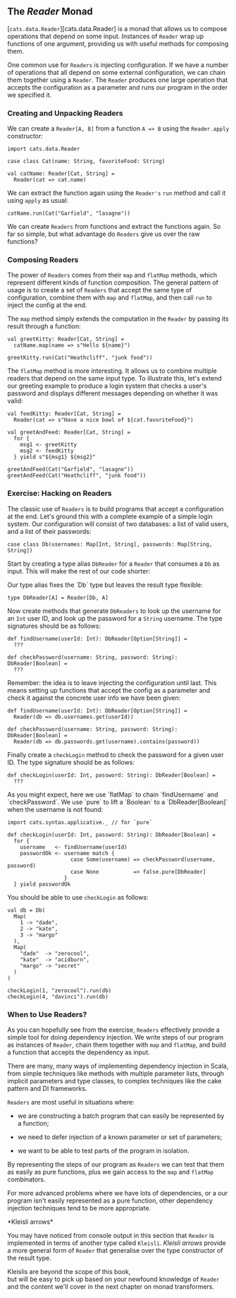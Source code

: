 ## The *Reader* Monad

[`cats.data.Reader`][cats.data.Reader] is a monad
that allows us to compose operations that depend on some input.
Instances of `Reader` wrap up functions of one argument,
providing us with useful methods for composing them.

One common use for `Readers` is injecting configuration.
If we have a number of operations that all depend on some external configuration,
we can chain them together using a `Reader`.
The `Reader` produces one large operation that
accepts the configuration as a parameter 
and runs our program in the order we specified it.

### Creating and Unpacking Readers

We can create a `Reader[A, B]` from a function `A => B` 
using the `Reader.apply` constructor:

```tut:book:silent
import cats.data.Reader
```

```tut:book
case class Cat(name: String, favoriteFood: String)

val catName: Reader[Cat, String] =
  Reader(cat => cat.name)
```

We can extract the function again 
using the `Reader's` `run` method
and call it using `apply` as usual:

```tut:book
catName.run(Cat("Garfield", "lasagne"))
```

We can create `Readers` from functions and extract the functions again.
So far so simple,
but what advantage do `Readers` give us over the raw functions?

### Composing Readers

The power of `Readers` comes from their `map` and `flatMap` methods,
which represent different kinds of function composition.
The general pattern of usage is 
to create a set of `Readers` that accept the same type of configuration,
combine them with `map` and `flatMap`,
and then call `run` to inject the config at the end.

The `map` method simply extends the computation in the `Reader`
by passing its result through a function:

```tut:book:silent
val greetKitty: Reader[Cat, String] =
  catName.map(name => s"Hello ${name}")
```

```tut:book
greetKitty.run(Cat("Heathcliff", "junk food"))
```

The `flatMap` method is more interesting.
It allows us to combine multiple readers 
that depend on the same input type.
To illustrate this, let's extend our greeting example
to produce a login system that checks a user's password
and displays different messages depending on whether it was valid:

```tut:book:silent
val feedKitty: Reader[Cat, String] =
  Reader(cat => s"Have a nice bowl of ${cat.favoriteFood}")

val greetAndFeed: Reader[Cat, String] =
  for {
    msg1 <- greetKitty
    msg2 <- feedKitty
  } yield s"${msg1} ${msg2}"
```

```tut:book
greetAndFeed(Cat("Garfield", "lasagne"))
greetAndFeed(Cat("Heathcliff", "junk food"))
```

### Exercise: Hacking on Readers

The classic use of `Readers` is to build programs
that accept a configuration at the end.
Let's ground this with a complete example
of a simple login system.
Our configuration will consist of two databases:
a list of valid users, and a list of their passwords:

```tut:book:silent
case class Db(usernames: Map[Int, String], passwords: Map[String, String])
```

Start by creating a type alias `DbReader` for 
a `Reader` that consumes a `Db` as input.
This will make the rest of our code shorter:

<div class="solution">
Our type alias fixes the `Db` type
but leaves the result type flexible:

```tut:book:silent
type DbReader[A] = Reader[Db, A]
```
</div>

Now create methods that generate `DbReaders` to
look up the username for an `Int` user ID, and
look up the password for a `String` username.
The type signatures should be as follows:

```tut:book:silent
def findUsername(userId: Int): DbReader[Option[String]] =
  ???

def checkPassword(username: String, password: String): DbReader[Boolean] =
  ???
```

<div class="solution">
Remember: the idea is to leave injecting the configuration until last.
This means setting up functions that accept the config as a parameter
and check it against the concrete user info we have been given:

```tut:book:silent
def findUsername(userId: Int): DbReader[Option[String]] =
  Reader(db => db.usernames.get(userId))

def checkPassword(username: String, password: String): DbReader[Boolean] =
  Reader(db => db.passwords.get(username).contains(password))
```

</div>

Finally create a `checkLogin` method 
to check the password for a given user ID.
The type signature should be as follows:

```tut:book:silent
def checkLogin(userId: Int, password: String): DbReader[Boolean] =
  ???
```

<div class="solution">
As you might expect, 
here we use `flatMap` to chain `findUsername` and `checkPassword`.
We use `pure` to lift a `Boolean` to a `DbReader[Boolean]`
when the username is not found:

```tut:book:silent
import cats.syntax.applicative._ // for `pure`

def checkLogin(userId: Int, password: String): DbReader[Boolean] =
  for {
    username   <- findUsername(userId)
    passwordOk <- username match {
                    case Some(username) => checkPassword(username, password)
                    case None           => false.pure[DbReader]
                  }
  } yield passwordOk
```
</div>

You should be able to use `checkLogin` as follows:

```tut:book
val db = Db(
  Map(
    1 -> "dade",
    2 -> "kate",
    3 -> "margo"
  ),
  Map(
    "dade"  -> "zerocool", 
    "kate"  -> "acidburn", 
    "margo" -> "secret"
  )
)

checkLogin(1, "zerocool").run(db)
checkLogin(4, "davinci").run(db)
```

### When to Use Readers?

As you can hopefully see from the exercise,
`Readers` effectively provide a simple tool for doing dependency injection.
We write steps of our program as instances of `Reader`,
chain them together with `map` and `flatMap`,
and build a function that accepts the dependency as input.

There are many, many ways of implementing dependency injection in Scala,
from simple techniques like methods with multiple parameter lists,
through implicit parameters and type classes,
to complex techniques like the cake pattern and DI frameworks.

`Readers` are most useful in situations where:

- we are constructing a batch program 
  that can easily be represented by a function;

- we need to defer injection of a known parameter
  or set of parameters;

- we want to be able to test 
  parts of the program in isolation.

By representing the steps of our program as `Readers`
we can test that them as easily as pure functions,
plus we gain access to the `map` and `flatMap` combinators.

For more advanced problems where we have lots of dependencies,
or a our program isn't easily represented as a pure function,
other dependency injection techniques tend to be more appropriate.

<div class="callout callout-warning">
  *Kleisli arrows*

  You may have noticed from console output in this section
  that `Reader` is implemented in terms of another type called `Kleisli`.
  *Kleisli arrows* provide a more general form of `Reader`
  that generalise over the type constructor of the result type.

  Kleislis are beyond the scope of this book,  
  but will be easy to pick up based on your newfound knowledge of `Reader`
  and the content we'll cover in the next chapter on monad transformers.
</div>
